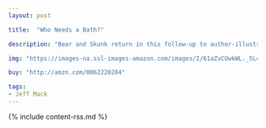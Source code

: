 ```yaml
---
layout: post

title:  "Who Needs a Bath?"

description: "Bear and Skunk return in this follow-up to author-illustrator Jeff Mack’s acclaimed Who Wants a Hug? Bear has a plan to throw Skunk a surprise birthday party, but shhh—it’s a secret! There’s just one problem—who wants to party with a stinky skunk? Bear thinks of the perfect solution; now if only he can convince Skunk that baths are fun…"

img: "https://images-na.ssl-images-amazon.com/images/I/61aZvCUwkWL._SL480_.jpg"

buy: "http://amzn.com/0062220284"

tags:
- Jeff Mack
---
```


{% include content-rss.md %}